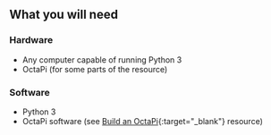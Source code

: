## What you will need

### Hardware
- Any computer capable of running Python 3
- OctaPi (for some parts of the resource)

### Software
- Python 3
- OctaPi software (see [Build an OctaPi](https://projects.raspberrypi.org/en/projects/rpi-python-build-an-octapi){:target="_blank"}  resource)
